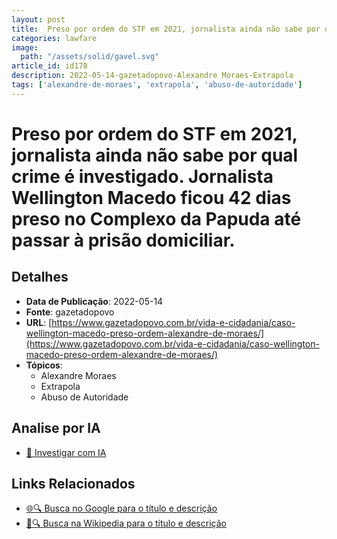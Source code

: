 ```yaml
---
layout: post
title:  Preso por ordem do STF em 2021, jornalista ainda não sabe por qual crime é investigado. Jornalista Wellington Macedo ficou 42 dias preso no Complexo da Papuda até passar à prisão domiciliar.
categories: lawfare
image: 
  path: "/assets/solid/gavel.svg"
article_id: id178
description: 2022-05-14-gazetadopovo-Alexandre Moraes-Extrapola
tags: ['alexandre-de-moraes', 'extrapola', 'abuso-de-autoridade']
---
```


# Preso por ordem do STF em 2021, jornalista ainda não sabe por qual crime é investigado. Jornalista Wellington Macedo ficou 42 dias preso no Complexo da Papuda até passar à prisão domiciliar.

## Detalhes
- **Data de Publicação**: 2022-05-14
- **Fonte**: gazetadopovo
- **URL**: [https://www.gazetadopovo.com.br/vida-e-cidadania/caso-wellington-macedo-preso-ordem-alexandre-de-moraes/](https://www.gazetadopovo.com.br/vida-e-cidadania/caso-wellington-macedo-preso-ordem-alexandre-de-moraes/)
- **Tópicos**:
  - Alexandre Moraes
  - Extrapola
  - Abuso de Autoridade

## Analise por IA
- [🤖 Investigar com IA](https://www.perplexity.ai/search?q=%22not%C3%ADcia%20artigo%20Brasil%22%20Preso%20por%20ordem%20do%20STF%20em%202021%2C%20jornalista%20ainda%20n%C3%A3o%20sabe%20por%20qual%20crime%20%C3%A9%20investigado.%20Jornalista%20Wellington%20Macedo%20ficou%2042%20dias%20preso%20no%20Complexo%20da%20Papuda%20at%C3%A9%20passar%20%C3%A0%20pris%C3%A3o%20domiciliar.%20gazetadopovo%202022-05-14)

## Links Relacionados
- [🌐🔍 Busca no Google para o título e descrição](https://www.google.com/search?q=%22not%C3%ADcia%20artigo%20Brasil%22%20Preso%20por%20ordem%20do%20STF%20em%202021%2C%20jornalista%20ainda%20n%C3%A3o%20sabe%20por%20qual%20crime%20%C3%A9%20investigado.%20Jornalista%20Wellington%20Macedo%20ficou%2042%20dias%20preso%20no%20Complexo%20da%20Papuda%20at%C3%A9%20passar%20%C3%A0%20pris%C3%A3o%20domiciliar.%20gazetadopovo%202022-05-14)
- [📖🔍 Busca na Wikipedia para o título e descrição](https://pt.wikipedia.org/w/index.php?search=%22not%C3%ADcia%20artigo%20Brasil%22%20Preso%20por%20ordem%20do%20STF%20em%202021%2C%20jornalista%20ainda%20n%C3%A3o%20sabe%20por%20qual%20crime%20%C3%A9%20investigado.%20Jornalista%20Wellington%20Macedo%20ficou%2042%20dias%20preso%20no%20Complexo%20da%20Papuda%20at%C3%A9%20passar%20%C3%A0%20pris%C3%A3o%20domiciliar.%20gazetadopovo%202022-05-14)

